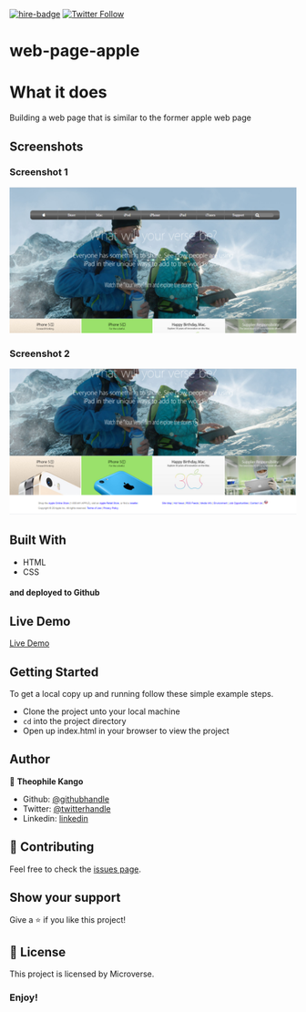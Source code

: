 [![hire-badge](https://img.shields.io/badge/Consult%20/%20Hire%20Theophile-Click%20to%20Contact-brightgreen)](mailto:fadhili.kango@gmail.com ) [![Twitter Follow](https://img.shields.io/twitter/follow/Theophadh?label=Follow%20Theophile%20on%20Twitter&style=social)](https://twitter.com/Theophadh)

# web-page-apple

# What it does
Building a web page that is similar to the former apple web page

## Screenshots

### Screenshot 1

![Screenshot 1](img/screen1.PNG)

### Screenshot 2

![Screenshot 2](img/screen2.PNG)


## Built With
- HTML
- CSS
#### and deployed to Github

## Live Demo

[Live Demo](https://theophile-kango.github.io/web-page-apple)

## Getting Started

To get a local copy up and running follow these simple example steps.
- Clone the project unto your local machine
- `cd` into the project directory
- Open up index.html in your browser to view the project

## Author

👤  **Theophile Kango**

- Github: [@githubhandle](https://github.com/Theophile-Kango)
- Twitter: [@twitterhandle](https://twitter.com/Theophadh)
- Linkedin: [linkedin](https://www.linkedin.com/in/theophile-kango)

## 🤝 Contributing

Feel free to check the [issues page](https://github.com/Theophile-Kango/web-page-apple/issues).

## Show your support

Give a ⭐️ if you like this project!

## 📝 License

This project is licensed by Microverse.

### Enjoy!
